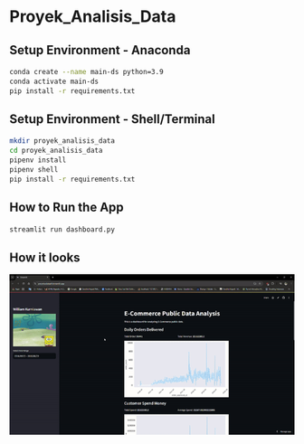 # Proyek_Analisis_Data
## Setup Environment - Anaconda

```bash
conda create --name main-ds python=3.9
conda activate main-ds
pip install -r requirements.txt
```
## Setup Environment - Shell/Terminal
```bash
mkdir proyek_analisis_data
cd proyek_analisis_data
pipenv install
pipenv shell
pip install -r requirements.txt
```
## How to Run the App
```bash
streamlit run dashboard.py
```
## How it looks
![Loading Animation](https://raw.githubusercontent.com/willkur/proyek_analisis_data/refs/heads/main/Streamlit.gif)
